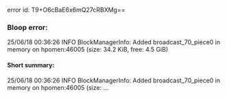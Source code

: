 error id: T9+O6cBaE6x6mQ27cRBXMg==
### Bloop error:

25/06/18 00:36:26 INFO BlockManagerInfo: Added broadcast_70_piece0 in memory on hpomen:46005 (size: 34.2 KiB, free: 4.5 GiB)
#### Short summary: 

25/06/18 00:36:26 INFO BlockManagerInfo: Added broadcast_70_piece0 in memory on hpomen:46005 (size: ...